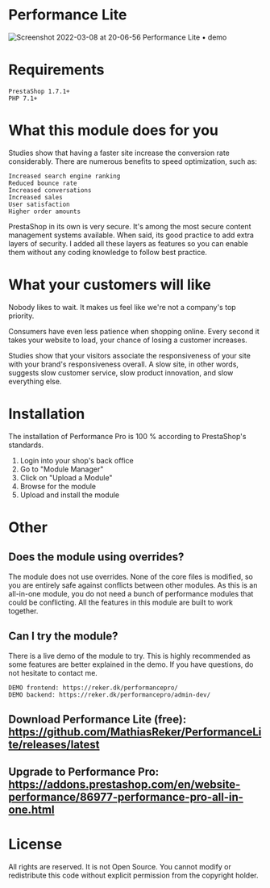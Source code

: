 # Performance Lite

![Screenshot 2022-03-08 at 20-06-56 Performance Lite • demo](https://user-images.githubusercontent.com/26626066/157309721-00034ec7-01cf-4bd6-b7e7-d449800e84e8.png)

# Requirements
    PrestaShop 1.7.1+
    PHP 7.1+
    
# What this module does for you 
Studies show that having a faster site increase the conversion rate considerably. There are numerous benefits to speed optimization, such as:

    Increased search engine ranking
    Reduced bounce rate
    Increased conversations
    Increased sales
    User satisfaction
    Higher order amounts

PrestaShop in its own is very secure. It's among the most secure content management systems available. When said, its good practice to add extra layers of security. I added all these layers as features so you can enable them without any coding knowledge to follow best practice. 

# What your customers will like
Nobody likes to wait. It makes us feel like we're not a company's top priority.

Consumers have even less patience when shopping online. Every second it takes your website to load, your chance of losing a customer increases.

Studies show that your visitors associate the responsiveness of your site with your brand's responsiveness overall. A slow site, in other words, suggests slow customer service, slow product innovation, and slow everything else.

# Installation
The installation of Performance Pro is 100 % according to PrestaShop's standards.

1. Login into your shop's back office
2. Go to "Module Manager"
3. Click on "Upload a Module"
4. Browse for the module
5. Upload and install the module

# Other
## Does the module using overrides?
The module does not use overrides. None of the core files is modified, so you are entirely safe against conflicts between other modules.
As this is an all-in-one module, you do not need a bunch of performance modules that could be conflicting. All the features in this module are built to work together.

## Can I try the module?
There is a live demo of the module to try. This is highly recommended as some features are better explained in the demo.
If you have questions, do not hesitate to contact me.

    DEMO frontend: https://reker.dk/performancepro/
    DEMO backend: https://reker.dk/performancepro/admin-dev/

## Download Performance Lite (free): https://github.com/MathiasReker/PerformanceLite/releases/latest

## Upgrade to Performance Pro: https://addons.prestashop.com/en/website-performance/86977-performance-pro-all-in-one.html

# License
All rights are reserved. It is not Open Source. You cannot modify or redistribute this code without explicit permission from the copyright holder.
